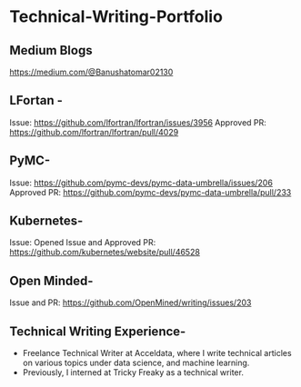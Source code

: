 # Technical-Writing-Portfolio
## Medium Blogs

[https://medium.com/@Banushatomar02130
](https://medium.com/@anushatomar02130)
## LFortan -

Issue: https://github.com/lfortran/lfortran/issues/3956
Approved PR: https://github.com/lfortran/lfortran/pull/4029

## PyMC-
   
Issue: https://github.com/pymc-devs/pymc-data-umbrella/issues/206
Approved PR: https://github.com/pymc-devs/pymc-data-umbrella/pull/233
   
## Kubernetes- 

Issue:
Opened Issue and Approved PR: https://github.com/kubernetes/website/pull/46528

## Open Minded-

Issue and PR: https://github.com/OpenMined/writing/issues/203

## Technical Writing Experience-
- Freelance Technical Writer at Acceldata, where I write technical articles on various topics under data science, and machine learning.
- Previously, I interned at Tricky Freaky as a technical writer. 

   
